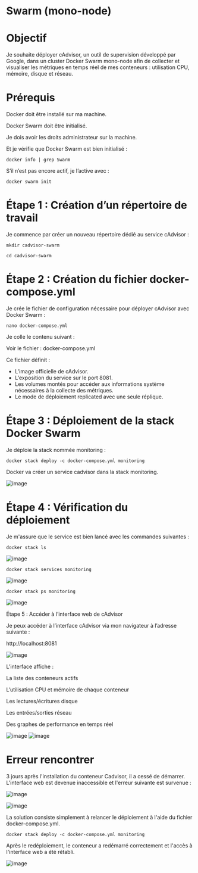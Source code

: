 # Swarm (mono-node)

# Objectif

Je souhaite déployer cAdvisor, un outil de supervision développé par Google, dans un cluster Docker Swarm mono-node afin de collecter et visualiser les métriques en temps réel de mes conteneurs : utilisation CPU, mémoire, disque et réseau.

# Prérequis

Docker doit être installé sur ma machine.

Docker Swarm doit être initialisé.

Je dois avoir les droits administrateur sur la machine.

Et je vérifie que Docker Swarm est bien initialisé :

`docker info | grep Swarm`

S’il n’est pas encore actif, je l’active avec :

`docker swarm init`

# Étape 1 : Création d’un répertoire de travail

Je commence par créer un nouveau répertoire dédié au service cAdvisor :

`mkdir cadvisor-swarm`

`cd cadvisor-swarm`

# Étape 2 : Création du fichier docker-compose.yml

Je crée le fichier de configuration nécessaire pour déployer cAdvisor avec Docker Swarm :

`nano docker-compose.yml`

Je colle le contenu suivant :

Voir le fichier : docker-compose.yml

Ce fichier définit :

- L'image officielle de cAdvisor.
- L'exposition du service sur le port 8081.
- Les volumes montés pour accéder aux informations système nécessaires à la collecte des métriques.
- Le mode de déploiement replicated avec une seule réplique.

# Étape 3 : Déploiement de la stack Docker Swarm

Je déploie la stack nommée monitoring :

`docker stack deploy -c docker-compose.yml monitoring`

Docker va créer un service cadvisor dans la stack monitoring.

![image](https://github.com/user-attachments/assets/5809434d-fa88-474e-ba06-d52965309daf)


# Étape 4 : Vérification du déploiement

Je m'assure que le service est bien lancé avec les commandes suivantes :

`docker stack ls`

![image](https://github.com/user-attachments/assets/af13a90d-9091-4e3e-b60e-a68134c874c6)

`docker stack services monitoring`

![image](https://github.com/user-attachments/assets/3d85583a-bf1c-42b7-a7c7-8833ecd3170b)


`docker stack ps monitoring`

![image](https://github.com/user-attachments/assets/840a3843-824b-45e7-bd85-7906458b2a68)

Étape 5 : Accéder à l’interface web de cAdvisor

Je peux accéder à l’interface cAdvisor via mon navigateur à l’adresse suivante :

http://localhost:8081

![image](https://github.com/user-attachments/assets/85833c21-811d-416e-8e13-9e7b8aac9df3)


L’interface affiche :

La liste des conteneurs actifs

L’utilisation CPU et mémoire de chaque conteneur

Les lectures/écritures disque

Les entrées/sorties réseau

Des graphes de performance en temps réel


![image](https://github.com/user-attachments/assets/fc18adf9-6806-4e13-b16d-dc09f74069cd)
![image](https://github.com/user-attachments/assets/7f168dc3-7d2f-415a-8cd3-d985b15f8e7f)

# Erreur rencontrer

3 jours après l'installation du conteneur Cadvisor, il a cessé de démarrer. L'interface web est devenue inaccessible et l'erreur suivante est survenue :

![image](https://github.com/user-attachments/assets/d44e599a-bbc7-4d00-b11e-8e276d877457)

![image](https://github.com/user-attachments/assets/f2e7cc97-332d-4a67-90f5-99fd46ae671e)


La solution consiste simplement à relancer le déploiement à l'aide du fichier docker-compose.yml. 

`docker stack deploy -c docker-compose.yml monitoring`

Après le redéploiement, le conteneur a redémarré correctement et l'accès à l'interface web a été rétabli.

![image](https://github.com/user-attachments/assets/289ff31e-1c10-43dd-a362-35bf17657224)





